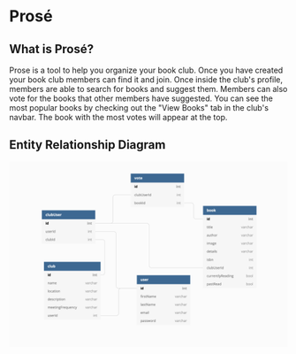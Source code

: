 # Prosé

## What is Prosé?

Prose is a tool to help you organize your book club. Once you have created your book club members can find it and join. Once inside the club's profile, members are able to search for books and suggest them. Members can also vote for the books that other members have suggested. You can see the most popular books by checking out the "View Books" tab in the club's navbar. The book with the most votes will appear at the top.

## Entity Relationship Diagram

![Prosé Entity Relationship Diagram](/ProseERD.png "Prosé Entity Relationship Diagram")

